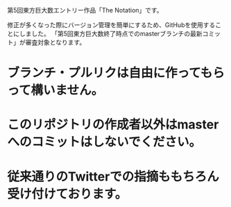 第5回東方巨大数エントリー作品「The Notation」です。

修正が多くなった際にバージョン管理を簡単にするため、GitHubを使用することにしました。
「第5回東方巨大数終了時点でのmasterブランチの最新コミット」が審査対象となります。

# ブランチ・プルリクは自由に作ってもらって構いません。
# このリポジトリの作成者以外はmasterへのコミットはしないでください。
# 従来通りのTwitterでの指摘ももちろん受け付けております。